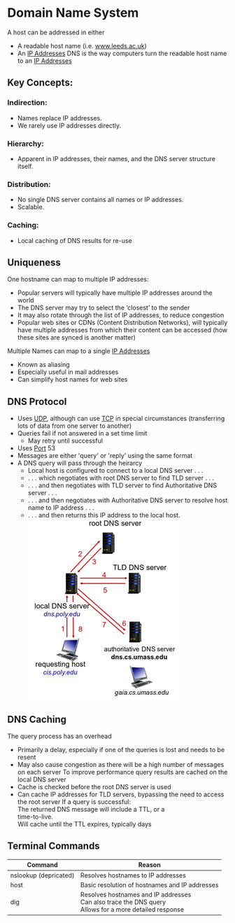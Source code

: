 # Domain Name System
A host can be addressed in either
- A readable host name (i.e. www.leeds.ac.uk)
- An [IP Addresses](IP%20Addresses.md)
DNS is the way computers turn the readable host name to an [IP Addresses](IP%20Addresses.md)
## Key Concepts:
### Indirection:  
- Names replace IP addresses.  
- We rarely use IP addresses directly.  
### Hierarchy:  
- Apparent in IP addresses, their names, and the DNS server structure itself.  
### Distribution:  
- No single DNS server contains all names or IP addresses.  
- Scalable.  
### Caching:  
- Local caching of DNS results for re-use

## Uniqueness
One hostname can map to multiple IP addresses:  
- Popular servers will typically have multiple IP addresses around the world
- The DNS server may try to select the ‘closest’ to the sender
- It may also rotate through the list of IP addresses, to reduce congestion
- Popular web sites or CDNs (Content Distribution Networks), will typically have multiple addresses from which their content can be accessed (how these sites are synced is another matter)

Multiple Names can map to a single [IP Addresses](IP%20Addresses.md)
- Known as aliasing
- Especially useful in mail addresses
- Can simplify host names for web sites

## DNS Protocol
- Uses [UDP](UDP.md), although can use [TCP](TCP.md) in special circumstances (transferring lots of data from one server to another)
- Queries fail if not answered in a set time limit
	- May retry until successful
- Uses [Port](Ports.md) 53
- Messages are either 'query' or 'reply' using the same format
- A DNS query will pass through the heirarcy
	- Local host is configured to connect to a local DNS server . . .  
	- . . . which negotiates with root DNS server to find TLD server . . .  
	- . . . and then negotiates with TLD server to find Authoritative DNS server . . .  
	- . . . and then negotiates with Authoritative DNS server to resolve host name to IP address . . .  
	- . . . and then returns this IP address to the local host.  
	![](Pasted%20image%2020240509172239.png)
## DNS Caching
The query process has an overhead
- Primarily a delay, especially if one of the queries is lost and needs to be resent
- May also cause congestion as there will be a high number of messages on each server
To improve performance query results are cached on the local DNS server
- Cache is checked before the root DNS server is used
- Can cache IP addresses for TLD servers, bypassing the need to access the root server
If a query is successful:  
The returned DNS message will include a TTL, or a  
time-to-live.  
Will cache until the TTL expires, typically days
## Terminal Commands

| Command               | Reason                                                                                                     |
| --------------------- | ---------------------------------------------------------------------------------------------------------- |
| nslookup (depricated) | Resolves hostnames to IP addresses                                                                         |
| host                  | Basic resolution of hostnames and IP addresses                                                             |
| dig                   | Resolves hostnames and IP addresses<br>Can also trace the DNS query<br>Allows for a more detailed response |
